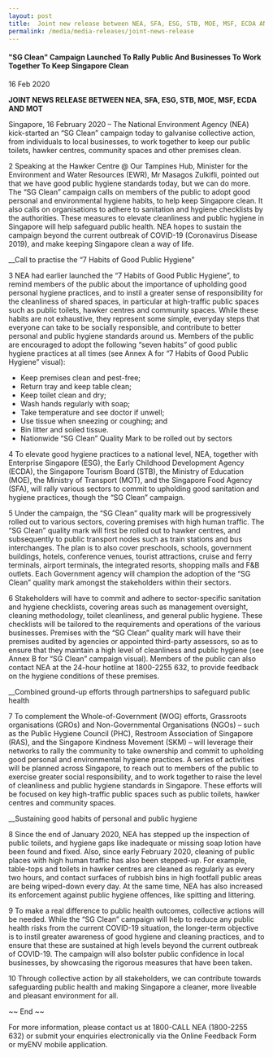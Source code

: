 ```yaml
---
layout: post
title:  Joint new release between NEA, SFA, ESG, STB, MOE, MSF, ECDA AND MOT 
permalink: /media/media-releases/joint-news-release
---
```


#### "SG Clean" Campaign Launched To Rally Public And Businesses To Work Together To Keep Singapore Clean

16 Feb 2020

**JOINT NEWS RELEASE BETWEEN NEA, SFA, ESG, STB, MOE, MSF, ECDA AND MOT**

Singapore, 16 February 2020 – The National Environment Agency (NEA) kick-started an “SG Clean” campaign today to galvanise collective action, from individuals to local businesses, to work together to keep our public toilets, hawker centres, community spaces and other premises clean.

2          Speaking at the Hawker Centre @ Our Tampines Hub, Minister for the Environment and Water Resources (EWR), Mr Masagos Zulkifli, pointed out that we have good public hygiene standards today, but we can do more. The “SG Clean” campaign calls on members of the public to adopt good personal and environmental hygiene habits, to help keep Singapore clean. It also calls on organisations to adhere to sanitation and hygiene checklists by the authorities. These measures to elevate cleanliness and public hygiene in Singapore will help safeguard public health. NEA hopes to sustain the campaign beyond the current outbreak of COVID-19 (Coronavirus Disease 2019), and make keeping Singapore clean a way of life.

__Call to practise the “7 Habits of Good Public Hygiene”

3          NEA had earlier launched the “7 Habits of Good Public Hygiene”, to remind members of the public about the importance of upholding good personal hygiene practices, and to instil a greater sense of responsibility for the cleanliness of shared spaces, in particular at high-traffic public spaces such as public toilets, hawker centres and community spaces. While these habits are not exhaustive, they represent some simple, everyday steps that everyone can take to be socially responsible, and contribute to better personal and public hygiene standards around us. Members of the public are encouraged to adopt the following “seven habits” of good public hygiene practices at all times (see Annex A for “7 Habits of Good Public Hygiene” visual):

- Keep premises clean and pest-free; 
- Return tray and keep table clean;
- Keep toilet clean and dry; 
- Wash hands regularly with soap;
- Take temperature and see doctor if unwell;
- Use tissue when sneezing or coughing; and
- Bin litter and soiled tissue.
- Nationwide “SG Clean” Quality Mark to be rolled out by sectors

4          To elevate good hygiene practices to a national level, NEA, together with Enterprise Singapore (ESG), the Early Childhood Development Agency (ECDA), the Singapore Tourism Board (STB), the Ministry of Education (MOE), the Ministry of Transport (MOT), and the Singapore Food Agency (SFA), will rally various sectors to commit to upholding good sanitation and hygiene practices, though the “SG Clean” campaign.

5          Under the campaign, the “SG Clean” quality mark will be progressively rolled out to various sectors, covering premises with high human traffic. The “SG Clean” quality mark will first be rolled out to hawker centres, and subsequently to public transport nodes such as train stations and bus interchanges. The plan is to also cover preschools, schools, government buildings, hotels, conference venues, tourist attractions, cruise and ferry terminals, airport terminals, the integrated resorts, shopping malls and F&B outlets. Each Government agency will champion the adoption of the “SG Clean” quality mark amongst the stakeholders within their sectors.

6          Stakeholders will have to commit and adhere to sector-specific sanitation and hygiene checklists, covering areas such as management oversight, cleaning methodology, toilet cleanliness, and general public hygiene. These checklists will be tailored to the requirements and operations of the various businesses. Premises with the “SG Clean” quality mark will have their premises audited by agencies or appointed third-party assessors, so as to ensure that they maintain a high level of cleanliness and public hygiene (see Annex B for “SG Clean” campaign visual). Members of the public can also contact NEA at the 24-hour hotline at 1800-2255 632, to provide feedback on the hygiene conditions of these premises.

__Combined ground-up efforts through partnerships to safeguard public health

7          To complement the Whole-of-Government (WOG) efforts, Grassroots organisations (GROs) and Non-Governmental Organisations (NGOs) – such as the Public Hygiene Council (PHC), Restroom Association of Singapore (RAS), and the Singapore Kindness Movement (SKM) – will leverage their networks to rally the community to take ownership and commit to upholding good personal and environmental hygiene practices. A series of activities will be planned across Singapore, to reach out to members of the public to exercise greater social responsibility, and to work together to raise the level of cleanliness and public hygiene standards in Singapore. These efforts will be focused on key high-traffic public spaces such as public toilets, hawker centres and community spaces.

__Sustaining good habits of personal and public hygiene     

8          Since the end of January 2020, NEA has stepped up the inspection of public toilets, and hygiene gaps like inadequate or missing soap lotion have been found and fixed. Also, since early February 2020, cleaning of public places with high human traffic has also been stepped-up. For example, table-tops and toilets in hawker centres are cleaned as regularly as every two hours, and contact surfaces of rubbish bins in high footfall public areas are being wiped-down every day. At the same time, NEA has also increased its enforcement against public hygiene offences, like spitting and littering.

9          To make a real difference to public health outcomes, collective actions will be needed. While the “SG Clean” campaign will help to reduce any public health risks from the current COVID-19 situation, the longer-term objective is to instil greater awareness of good hygiene and cleaning practices, and to ensure that these are sustained at high levels beyond the current outbreak of COVID-19. The campaign will also bolster public confidence in local businesses, by showcasing the rigorous measures that have been taken.

10          Through collective action by all stakeholders, we can contribute towards safeguarding public health and making Singapore a cleaner, more liveable and pleasant environment for all.

~~ End ~~

For more information, please contact us at 1800-CALL NEA (1800-2255 632) or submit your enquiries electronically via the Online Feedback Form or myENV mobile application.
